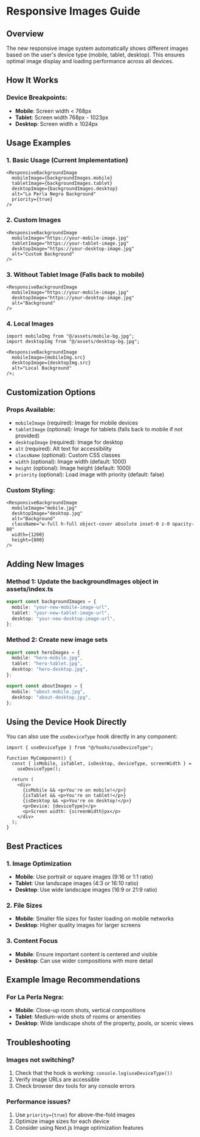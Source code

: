 # Responsive Images Guide

## Overview

The new responsive image system automatically shows different images based on the user's device type (mobile, tablet, desktop). This ensures optimal image display and loading performance across all devices.

## How It Works

### Device Breakpoints:

- **Mobile**: Screen width < 768px
- **Tablet**: Screen width 768px - 1023px
- **Desktop**: Screen width ≥ 1024px

## Usage Examples

### 1. Basic Usage (Current Implementation)

```tsx
<ResponsiveBackgroundImage
  mobileImage={backgroundImages.mobile}
  tabletImage={backgroundImages.tablet}
  desktopImage={backgroundImages.desktop}
  alt="La Perla Negra Background"
  priority={true}
/>
```

### 2. Custom Images

```tsx
<ResponsiveBackgroundImage
  mobileImage="https://your-mobile-image.jpg"
  tabletImage="https://your-tablet-image.jpg"
  desktopImage="https://your-desktop-image.jpg"
  alt="Custom Background"
/>
```

### 3. Without Tablet Image (Falls back to mobile)

```tsx
<ResponsiveBackgroundImage
  mobileImage="https://your-mobile-image.jpg"
  desktopImage="https://your-desktop-image.jpg"
  alt="Background"
/>
```

### 4. Local Images

```tsx
import mobileImg from "@/assets/mobile-bg.jpg";
import desktopImg from "@/assets/desktop-bg.jpg";

<ResponsiveBackgroundImage
  mobileImage={mobileImg.src}
  desktopImage={desktopImg.src}
  alt="Local Background"
/>;
```

## Customization Options

### Props Available:

- `mobileImage` (required): Image for mobile devices
- `tabletImage` (optional): Image for tablets (falls back to mobile if not provided)
- `desktopImage` (required): Image for desktop
- `alt` (required): Alt text for accessibility
- `className` (optional): Custom CSS classes
- `width` (optional): Image width (default: 1000)
- `height` (optional): Image height (default: 1000)
- `priority` (optional): Load image with priority (default: false)

### Custom Styling:

```tsx
<ResponsiveBackgroundImage
  mobileImage="mobile.jpg"
  desktopImage="desktop.jpg"
  alt="Background"
  className="w-full h-full object-cover absolute inset-0 z-0 opacity-80"
  width={1200}
  height={800}
/>
```

## Adding New Images

### Method 1: Update the backgroundImages object in assets/index.ts

```typescript
export const backgroundImages = {
  mobile: "your-new-mobile-image-url",
  tablet: "your-new-tablet-image-url",
  desktop: "your-new-desktop-image-url",
};
```

### Method 2: Create new image sets

```typescript
export const heroImages = {
  mobile: "hero-mobile.jpg",
  tablet: "hero-tablet.jpg",
  desktop: "hero-desktop.jpg",
};

export const aboutImages = {
  mobile: "about-mobile.jpg",
  desktop: "about-desktop.jpg",
};
```

## Using the Device Hook Directly

You can also use the `useDeviceType` hook directly in any component:

```tsx
import { useDeviceType } from "@/hooks/useDeviceType";

function MyComponent() {
  const { isMobile, isTablet, isDesktop, deviceType, screenWidth } =
    useDeviceType();

  return (
    <div>
      {isMobile && <p>You're on mobile!</p>}
      {isTablet && <p>You're on tablet!</p>}
      {isDesktop && <p>You're on desktop!</p>}
      <p>Device: {deviceType}</p>
      <p>Screen width: {screenWidth}px</p>
    </div>
  );
}
```

## Best Practices

### 1. Image Optimization

- **Mobile**: Use portrait or square images (9:16 or 1:1 ratio)
- **Tablet**: Use landscape images (4:3 or 16:10 ratio)
- **Desktop**: Use wide landscape images (16:9 or 21:9 ratio)

### 2. File Sizes

- **Mobile**: Smaller file sizes for faster loading on mobile networks
- **Desktop**: Higher quality images for larger screens

### 3. Content Focus

- **Mobile**: Ensure important content is centered and visible
- **Desktop**: Can use wider compositions with more detail

## Example Image Recommendations

### For La Perla Negra:

- **Mobile**: Close-up room shots, vertical compositions
- **Tablet**: Medium-wide shots of rooms or amenities
- **Desktop**: Wide landscape shots of the property, pools, or scenic views

## Troubleshooting

### Images not switching?

1. Check that the hook is working: `console.log(useDeviceType())`
2. Verify image URLs are accessible
3. Check browser dev tools for any console errors

### Performance issues?

1. Use `priority={true}` for above-the-fold images
2. Optimize image sizes for each device
3. Consider using Next.js Image optimization features
